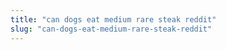 ```yaml
---
title: "can dogs eat medium rare steak reddit"
slug: "can-dogs-eat-medium-rare-steak-reddit"
---
```


